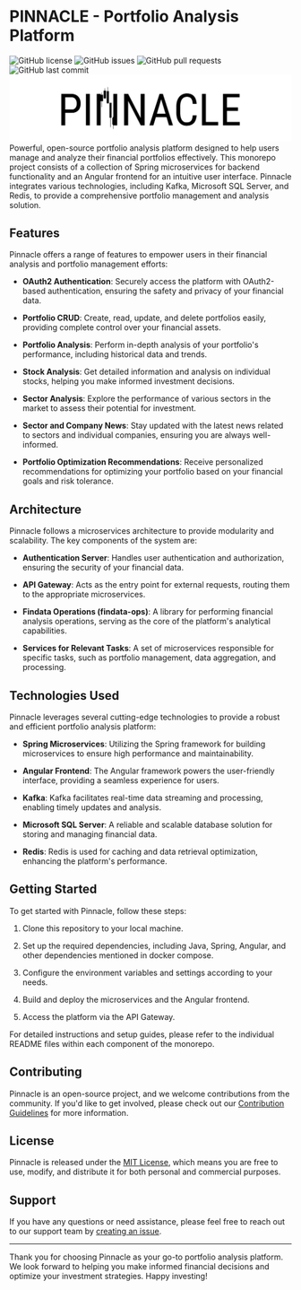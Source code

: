 # PINNACLE - Portfolio Analysis Platform

![GitHub license](https://img.shields.io/github/license/f4pl0/pinnacle?style=flat-square)
![GitHub issues](https://img.shields.io/github/issues/f4pl0/pinnacle?style=flat-square)
![GitHub pull requests](https://img.shields.io/github/issues-pr/f4pl0/pinnacle?style=flat-square)
![GitHub last commit](https://img.shields.io/github/last-commit/f4pl0/pinnacle?style=flat-square)
![Pinnacle Logo](.github/assets/pinnacle-logo-cover.png)
Powerful, open-source portfolio analysis platform designed to help users manage and analyze their financial portfolios effectively. This monorepo project consists of a collection of Spring microservices for backend functionality and an Angular frontend for an intuitive user interface. Pinnacle integrates various technologies, including Kafka, Microsoft SQL Server, and Redis, to provide a comprehensive portfolio management and analysis solution.

## Features

Pinnacle offers a range of features to empower users in their financial analysis and portfolio management efforts:

- **OAuth2 Authentication**: Securely access the platform with OAuth2-based authentication, ensuring the safety and privacy of your financial data.

- **Portfolio CRUD**: Create, read, update, and delete portfolios easily, providing complete control over your financial assets.

- **Portfolio Analysis**: Perform in-depth analysis of your portfolio's performance, including historical data and trends.

- **Stock Analysis**: Get detailed information and analysis on individual stocks, helping you make informed investment decisions.

- **Sector Analysis**: Explore the performance of various sectors in the market to assess their potential for investment.

- **Sector and Company News**: Stay updated with the latest news related to sectors and individual companies, ensuring you are always well-informed.

- **Portfolio Optimization Recommendations**: Receive personalized recommendations for optimizing your portfolio based on your financial goals and risk tolerance.

## Architecture

Pinnacle follows a microservices architecture to provide modularity and scalability. The key components of the system are:

- **Authentication Server**: Handles user authentication and authorization, ensuring the security of your financial data.

- **API Gateway**: Acts as the entry point for external requests, routing them to the appropriate microservices.

- **Findata Operations (findata-ops)**: A library for performing financial analysis operations, serving as the core of the platform's analytical capabilities.

- **Services for Relevant Tasks**: A set of microservices responsible for specific tasks, such as portfolio management, data aggregation, and processing.

## Technologies Used

Pinnacle leverages several cutting-edge technologies to provide a robust and efficient portfolio analysis platform:

- **Spring Microservices**: Utilizing the Spring framework for building microservices to ensure high performance and maintainability.

- **Angular Frontend**: The Angular framework powers the user-friendly interface, providing a seamless experience for users.

- **Kafka**: Kafka facilitates real-time data streaming and processing, enabling timely updates and analysis.

- **Microsoft SQL Server**: A reliable and scalable database solution for storing and managing financial data.

- **Redis**: Redis is used for caching and data retrieval optimization, enhancing the platform's performance.

## Getting Started

To get started with Pinnacle, follow these steps:

1. Clone this repository to your local machine.

2. Set up the required dependencies, including Java, Spring, Angular, and other dependencies mentioned in docker compose.

3. Configure the environment variables and settings according to your needs.

4. Build and deploy the microservices and the Angular frontend.

5. Access the platform via the API Gateway.

For detailed instructions and setup guides, please refer to the individual README files within each component of the monorepo.

## Contributing

Pinnacle is an open-source project, and we welcome contributions from the community. If you'd like to get involved, please check out our [Contribution Guidelines](CONTRIBUTING.md) for more information.

## License

Pinnacle is released under the [MIT License](LICENSE), which means you are free to use, modify, and distribute it for both personal and commercial purposes.

## Support

If you have any questions or need assistance, please feel free to reach out to our support team by [creating an issue](https://github.com/f4pl0/pinnacle/issues).

---

Thank you for choosing Pinnacle as your go-to portfolio analysis platform. We look forward to helping you make informed financial decisions and optimize your investment strategies. Happy investing!